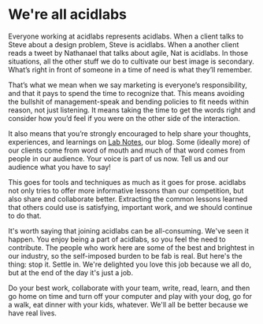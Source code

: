 # We're all acidlabs

Everyone working at acidlabs represents acidlabs. When a client talks to Steve about a design problem, Steve is acidlabs. When a another client reads a tweet by Nathanael that talks about agile, Nat is acidlabs. In those situations, all the other stuff we do to cultivate our best image is secondary. What’s right in front of someone in a time of need is what they’ll remember.

That’s what we mean when we say marketing is everyone’s responsibility, and that it pays to spend the time to recognize that. This means avoiding the bullshit of management-speak and bending policies to fit needs within reason, not just listening. It means taking the time to get the words right and consider how you’d feel if you were on the other side of the interaction.

It also means that you’re strongly encouraged to help share your thoughts, experiences, and learnings on [Lab Notes](https://notes.acidlabs.design/), our blog. Some (ideally more) of our clients come from word of mouth and much of that word comes from people in our audience. Your voice is part of us now. Tell us and our audience what you have to say!

This goes for tools and techniques as much as it goes for prose. acidlabs not only tries to offer more informative lessons than our competition, but also share and collaborate better. Extracting the common lessons learned that others could use is satisfying, important work, and we should continue to do that.

It's worth saying that joining acidlabs can be all-consuming. We've seen it happen. You enjoy being a part of acidlabs, so you feel the need to contribute. The people who work here are some of the best and brightest in our industry, so the self-imposed burden to be fab is real. But here's the thing: stop it. Settle in. We're delighted you love this job because we all do, but at the end of the day it's just a job. 

Do your best work, collaborate with your team, write, read, learn, and then go home on time and turn off your computer and play with your dog, go for a walk, eat dinner with your kids, whatever. We'll all be better because we have real lives.
